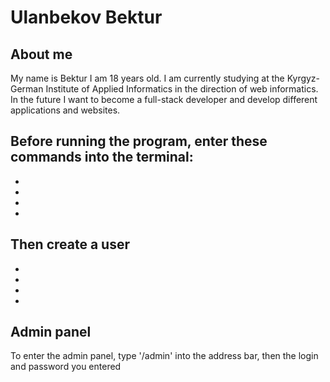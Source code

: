 # Ulanbekov Bektur
## About me
My name is Bektur I am 18 years old. I am currently studying at the Kyrgyz-German Institute of Applied Informatics in the direction of web informatics. In the future I want to become a full-stack developer and develop different applications and websites.
## Before running the program, enter these commands into the terminal:
* 
*
*
*
## Then create a user
* 
*
*
*
## Admin panel
To enter the admin panel, type '/admin' into the address bar, then the login and password you entered